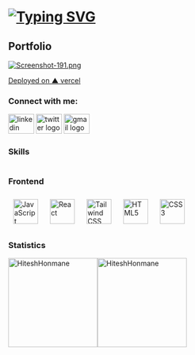 <h1> 
<a href="https://git.io/typing-svg"><img src="https://readme-typing-svg.demolab.com?font=Fira+Code&size=30&pause=2000&repeat=false&random=false&width=800&height=70&lines=console.log('+I+am+Front-end+Developer+')" alt="Typing SVG" /></a></h1>

## Portfolio
 [![Screenshot-191.png](https://i.postimg.cc/gkcPSxnc/Screenshot-191.png)](https://portfolio-website-hiteshs-projects-b3999c5b.vercel.app/)
<div>
  <div>
    <a href='https://portfolio-website-hiteshs-projects-b3999c5b.vercel.app/'  > Deployed on ▲ vercel  </a>
    <h3 align="left">Connect with me:</h3>
<div align="left">
<a href='https://www.linkedin.com/in/hitesh-honmane/'><img src="https://raw.githubusercontent.com/maurodesouza/profile-readme-generator/master/src/assets/icons/social/linkedin/default.svg" width="52" height="40" alt="linkedin logo" /></a>
<a href='https://twitter.com/hitesh__honmane'><img src="https://raw.githubusercontent.com/maurodesouza/profile-readme-generator/master/src/assets/icons/social/twitter/default.svg" width="52" height="40" alt="twitter logo" /></a>
<a href='mailto:hiteshhonmane'><img src="https://raw.githubusercontent.com/maurodesouza/profile-readme-generator/master/src/assets/icons/social/gmail/default.svg" width="52" height="40" alt="gmail logo" /></a>
</div>
  </div>

</div></div>

### Skills  

<div style="height: auto ; overflow-y: auto;">
  
  ### Frontend  
  <div  align="start">  
  <a href="https://www.javascript.com/" target="_blank"><img style="margin: 10px" src="https://profilinator.rishav.dev/skills-assets/javascript-original.svg" alt="JavaScript" height="50" /></a>  
<a href="https://reactjs.org/" target="_blank"><img style="margin: 10px" src="https://profilinator.rishav.dev/skills-assets/react-original-wordmark.svg" alt="React" height="50" /></a>  
<a href="https://www.tailwindcss.com/" target="_blank"><img style="margin: 10px" src="https://profilinator.rishav.dev/skills-assets/tailwindcss.svg" alt="Tailwind CSS" height="50" /></a>  
<a href="https://en.wikipedia.org/wiki/HTML5" target="_blank"><img style="margin: 10px" src="https://profilinator.rishav.dev/skills-assets/html5-original-wordmark.svg" alt="HTML5" height="50" /></a>  
<a href="https://www.w3schools.com/css/" target="_blank"><img style="margin: 10px" src="https://profilinator.rishav.dev/skills-assets/css3-original-wordmark.svg" alt="CSS3" height="50" /></a>  
  </div>

<h3 align="left">Statistics</h3>
<img align="center" height="180em" src="https://github-readme-stats.vercel.app/api/top-langs/?username=HiteshHonmane&layout=compact&theme=" alt=HiteshHonmane /><img align="center" height="180em" src="https://github-readme-streak-stats.herokuapp.com/?user=HiteshHonmane&theme=" alt="HiteshHonmane" />


